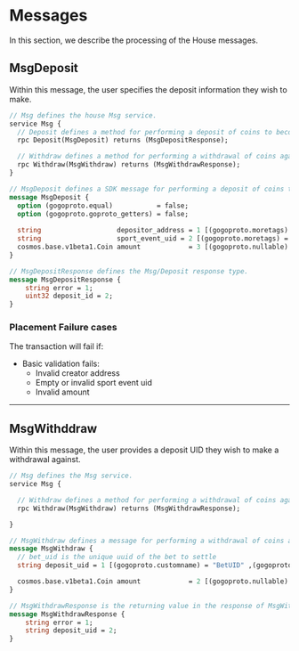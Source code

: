 # **Messages**

In this section, we describe the processing of the House messages.

## **MsgDeposit**

Within this message, the user specifies the deposit information they wish to make.

```proto
// Msg defines the house Msg service.
service Msg {
  // Deposit defines a method for performing a deposit of coins to become part of the house corresponding to a sport event.
  rpc Deposit(MsgDeposit) returns (MsgDepositResponse);

  // Withdraw defines a method for performing a withdrawal of coins against a deposit.
  rpc Withdraw(MsgWithdraw) returns (MsgWithdrawResponse);
}
```

```proto
// MsgDeposit defines a SDK message for performing a deposit of coins to become part of the house corresponding to a sport event.
message MsgDeposit {
  option (gogoproto.equal)           = false;
  option (gogoproto.goproto_getters) = false;
  
  string                   depositor_address = 1 [(gogoproto.moretags) = "yaml:\"depositor_address\""];
  string                   sport_event_uid = 2 [(gogoproto.moretags) = "yaml:\"sport_event_uid\""];
  cosmos.base.v1beta1.Coin amount            = 3 [(gogoproto.nullable) = false];
}

// MsgDepositResponse defines the Msg/Deposit response type.
message MsgDepositResponse {
    string error = 1;
    uint32 deposit_id = 2;
}
```

### **Placement Failure cases**

The transaction will fail if:

- Basic validation fails:
  - Invalid creator address
  - Empty or invalid sport event uid
  - Invalid amount

---

## **MsgWithddraw**

Within this message, the user provides a deposit UID they wish to make a withdrawal against.

```proto
// Msg defines the Msg service.
service Msg {

  // Withdraw defines a method for performing a withdrawal of coins against a deposit.
  rpc Withdraw(MsgWithdraw) returns (MsgWithdrawResponse);

}
```

```proto
// MsgWithdraw defines a message for performing a withdrawal of coins against a deposit.
message MsgWithdraw {
  // bet_uid is the unique uuid of the bet to settle
  string deposit_uid = 1 [(gogoproto.customname) = "BetUID" ,(gogoproto.jsontag) = "deposit_uid", json_name = "bedeposit_uidt_uid"];

  cosmos.base.v1beta1.Coin amount            = 2 [(gogoproto.nullable) = false];
}

// MsgWithdrawResponse is the returning value in the response of MsgWithdraw request
message MsgWithdrawResponse {
    string error = 1;
    string deposit_uid = 2;
}

```